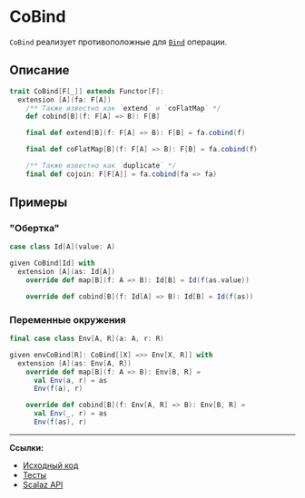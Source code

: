 # CoBind

`CoBind` реализует противоположные для [`Bind`](bind) операции.


## Описание

```scala
trait CoBind[F[_]] extends Functor[F]:
  extension [A](fa: F[A])
    /** Также известно как `extend` и `coFlatMap` */
    def cobind[B](f: F[A] => B): F[B]

    final def extend[B](f: F[A] => B): F[B] = fa.cobind(f)

    final def coFlatMap[B](f: F[A] => B): F[B] = fa.cobind(f)

    /** Также известно как `duplicate` */
    final def cojoin: F[F[A]] = fa.cobind(fa => fa)
```

## Примеры

### "Обертка"

```scala
case class Id[A](value: A)

given CoBind[Id] with
  extension [A](as: Id[A])
    override def map[B](f: A => B): Id[B] = Id(f(as.value))

    override def cobind[B](f: Id[A] => B): Id[B] = Id(f(as))
```

### Переменные окружения

```scala
final case class Env[A, R](a: A, r: R)

given envCoBind[R]: CoBind[[X] =>> Env[X, R]] with
  extension [A](as: Env[A, R])
    override def map[B](f: A => B): Env[B, R] =
      val Env(a, r) = as
      Env(f(a), r)

    override def cobind[B](f: Env[A, R] => B): Env[B, R] =
      val Env(_, r) = as
      Env(f(as), r)
```


---

**Ссылки:**

- [Исходный код](https://gitflic.ru/project/artemkorsakov/scalabook/blob?file=examples%2Fsrc%2Fmain%2Fscala%2Ftypeclass%2Fmonad%2FCoBind.scala&plain=1)
- [Тесты](https://gitflic.ru/project/artemkorsakov/scalabook/blob?file=examples%2Fsrc%2Ftest%2Fscala%2Ftypeclass%2Fmonad%2FCoBindSuite.scala)
- [Scalaz API](https://javadoc.io/doc/org.scalaz/scalaz-core_3/7.3.6/scalaz/Cobind.html)
